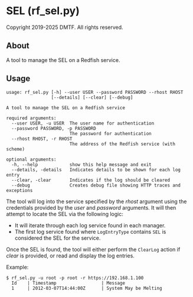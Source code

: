 # SEL (rf_sel.py)

Copyright 2019-2025 DMTF.  All rights reserved.

## About

A tool to manage the SEL on a Redfish service.

## Usage

```
usage: rf_sel.py [-h] --user USER --password PASSWORD --rhost RHOST
                 [--details] [--clear] [--debug]

A tool to manage the SEL on a Redfish service

required arguments:
  --user USER, -u USER  The user name for authentication
  --password PASSWORD, -p PASSWORD
                        The password for authentication
  --rhost RHOST, -r RHOST
                        The address of the Redfish service (with scheme)

optional arguments:
  -h, --help            show this help message and exit
  --details, -details   Indicates details to be shown for each log entry
  --clear, -clear       Indicates if the log should be cleared
  --debug               Creates debug file showing HTTP traces and exceptions
```

The tool will log into the service specified by the *rhost* argument using the credentials provided by the *user* and *password* arguments.
It will then attempt to locate the SEL via the following logic:

* It will iterate through each log service found in each manager.
* The first log service found where `LogEntryType` contains `SEL` is considered the SEL for the service.

Once the SEL is found, the tool will either perform the `ClearLog` action if *clear* is provided, or read and display the log entries.

Example:

```
$ rf_sel.py -u root -p root -r https://192.168.1.100
  Id    | Timestamp                 | Message
  1     | 2012-03-07T14:44:00Z      | System May be Melting
```
